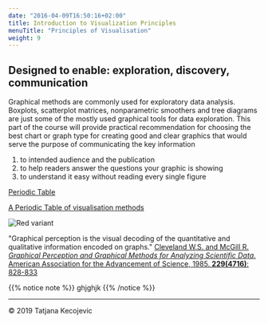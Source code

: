 ```yaml
---
date: "2016-04-09T16:50:16+02:00"
title: Introduction to Visualization Principles
menuTitle: "Principles of Visualisation"
weight: 9
---
```


## Designed to enable: exploration, discovery, communication

Graphical methods are commonly used for exploratory data analysis. Boxplots, scatterplot matrices, nonparametric smoothers and tree diagrams are just some of the mostly used graphical tools for data exploration. This part of the course will provide practical recommendation for choosing the best chart or graph type for creating good and clear graphics that would serve the purpose of communicating the key information 

1. to intended audience and the publication
2. to help readers answer the questions your graphic is showing
3. to understand it easy without reading every single figure 

[Periodic Table](https://www.rsc.org/periodic-table)

[A Periodic Table of visualisation methods](http://www.visual-literacy.org/periodic_table/periodic_table.html)

![Red variant](/day1/installR/images/.png?width=40pc)


"Graphical perception is the visual decoding of the quantitative and qualitative information encoded on graphs."
[Cleveland W.S. and McGill R. *Graphical Perception and Graphical Methods for Analyzing Scientific Data*. American Association for the Advancement of Science, 1985. **229(4716)**: 828-833](https://pdfs.semanticscholar.org/565d/843c2c0e60915709268ac4224894469d82d5.pdf)

{{% notice note %}}
ghjghjk
{{% /notice %}}

-----------------------------
© 2019 Tatjana Kecojevic
